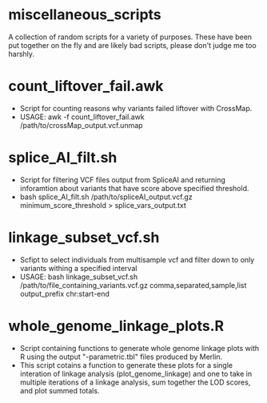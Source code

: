 # miscellaneous_scripts
A collection of random scripts for a variety of purposes.
These have been put together on the fly and are likely bad scripts, please don't judge me too harshly.

# count_liftover_fail.awk
- Script for counting reasons why variants failed liftover with CrossMap. 
- USAGE: awk -f count_liftover_fail.awk /path/to/crossMap_output.vcf.unmap

# splice_AI_filt.sh
- Script for filtering VCF files output from SpliceAI and returning inforamtion about variants that have score above specified threshold.
- bash splice_AI_filt.sh /path/to/spliceAI_output.vcf.gz minimum_score_threshold > splice_vars_output.txt

# linkage_subset_vcf.sh
- Scfipt to select individuals from multisample vcf and filter down to only variants withing a specified interval
- USAGE: bash linkage_subset_vcf.sh /path/to/file_containing_variants.vcf.gz comma,separated,sample,list output_prefix chr:start-end

# whole_genome_linkage_plots.R
- Script containing functions to generate whole genome linkage plots with R using the output "-parametric.tbl" files produced by Merlin.
- This script cotains a function to generate these plots for a single interation of linkage analysis (plot_genome_linkage) and one to take in multiple iterations of a linkage analysis, sum together the LOD scores, and plot summed totals.
